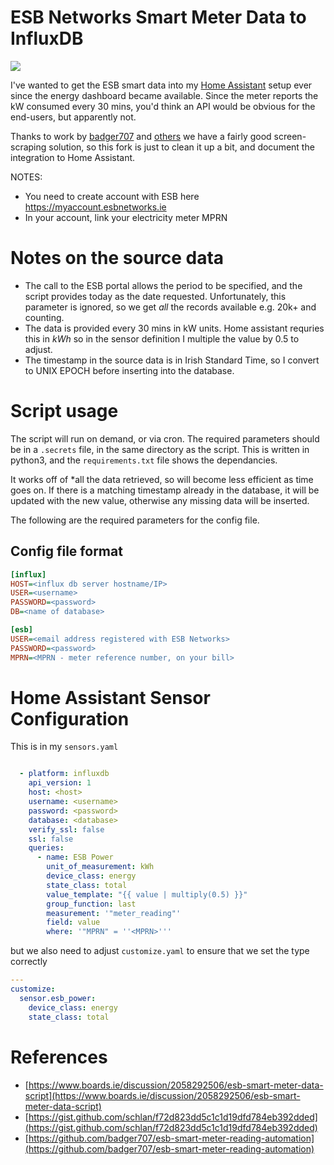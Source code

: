 # ESB Networks Smart Meter Data to InfluxDB
![](https://github.com/badger707/esb-smart-meter-reading-automation/blob/main/esb-smart-meter.png)

I've wanted to get the ESB smart data into my [Home Assistant]() setup ever since the energy dashboard became available. Since the meter reports the kW consumed every 30 mins, you'd think an API would be obvious for the end-users, but apparently not.

Thanks to work by [badger707](https://github.com/badger707/esb-smart-meter-reading-automation) and [others](#references) we have a fairly good screen-scraping solution, so this fork is just to clean it up a bit, and document the integration to Home Assistant.

NOTES:
* You need to create account with ESB here https://myaccount.esbnetworks.ie 
* In your account, link your electricity meter MPRN

# Notes on the source data
* The call to the ESB portal allows the period to be specified, and the script provides today as the date requested. Unfortunately, this parameter is ignored, so we get *all* the records available e.g. 20k+ and counting.
* The data is provided every 30 mins in kW units. Home assistant requries this in *kWh* so in the sensor definition I multiple the value by 0.5 to adjust.
* The timestamp in the source data is in Irish Standard Time, so I convert to UNIX EPOCH before inserting into the database.

# Script usage

The script will run on demand, or via cron. The required parameters should be in a `.secrets` file, in the same directory as the script. This is written in python3, and the `requirements.txt` file shows the dependancies.

It works off of *all the data retrieved, so will become less efficient as time goes on. If there is a matching timestamp already in the database, it will be updated with the new value, otherwise any missing data will be inserted.

The following are the required parameters for the config file.
## Config file format

```ini
[influx]
HOST=<influx db server hostname/IP> 
USER=<username>
PASSWORD=<password>
DB=<name of database>

[esb]
USER=<email address registered with ESB Networks>
PASSWORD=<password>
MPRN=<MPRN - meter reference number, on your bill>
```

# Home Assistant Sensor Configuration

This is in my `sensors.yaml`
```yaml

  - platform: influxdb
    api_version: 1
    host: <host>
    username: <username>
    password: <password>
    database: <database>
    verify_ssl: false
    ssl: false
    queries:
      - name: ESB Power
        unit_of_measurement: kWh
        device_class: energy
        state_class: total
        value_template: "{{ value | multiply(0.5) }}"
        group_function: last
        measurement: '"meter_reading"'
        field: value
        where: '"MPRN" = ''<MPRN>'''
```
but we also need to adjust `customize.yaml` to ensure that we set the type correctly
```yaml
---
customize:
  sensor.esb_power:
    device_class: energy
    state_class: total

```


# References
* [https://www.boards.ie/discussion/2058292506/esb-smart-meter-data-script](https://www.boards.ie/discussion/2058292506/esb-smart-meter-data-script)
* [https://gist.github.com/schlan/f72d823dd5c1c1d19dfd784eb392dded](https://gist.github.com/schlan/f72d823dd5c1c1d19dfd784eb392dded)
* [https://github.com/badger707/esb-smart-meter-reading-automation](https://github.com/badger707/esb-smart-meter-reading-automation)